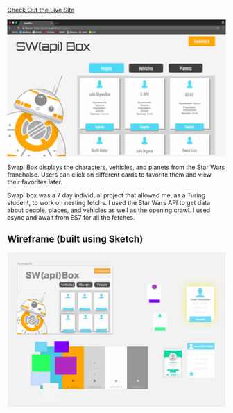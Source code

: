 [Check Out the Live Site](https://jdursema.github.io/SwapiBox/)

![Logo](./LiveSwapi.png)


Swapi Box displays the characters, vehicles, and planets from the Star Wars franchaise. Users can click on different cards to favorite them and view their favorites later.


Swapi box was a 7 day individual project that allowed me, as a Turing student, to work on nesting fetchs. I used the Star Wars API to get data about people, places, and vehicles as well as the opening crawl. I used async and await from ES7 for all the fetches.

## Wireframe (built using Sketch)

![Wirefram](./SwapiWireFrame.png)
